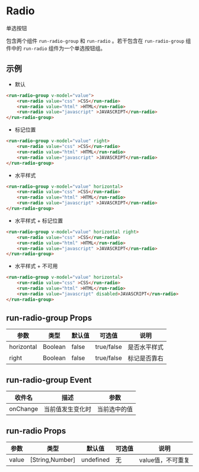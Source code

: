 # Radio
单选按钮

包含两个组件 `run-radio-group` 和 `run-radio` 。若干包含在 `run-radio-group` 组件中的 `run-radio` 组件为一个单选按钮组。

## 示例

* 默认

```html
<run-radio-group v-model="value">
    <run-radio value="css" >CSS</run-radio>
    <run-radio value="html" >HTML</run-radio>
    <run-radio value="javascript" >JAVASCRIPT</run-radio>
</run-radio-group>
```

* 标记位置

```html
<run-radio-group v-model="value" right>
    <run-radio value="css" >CSS</run-radio>
    <run-radio value="html" >HTML</run-radio>
    <run-radio value="javascript" >JAVASCRIPT</run-radio>
</run-radio-group>
```

* 水平样式

```html
<run-radio-group v-model="value" horizontal>
    <run-radio value="css" >CSS</run-radio>
    <run-radio value="html" >HTML</run-radio>
    <run-radio value="javascript" >JAVASCRIPT</run-radio>
</run-radio-group>
```
* 水平样式 + 标记位置

```html
<run-radio-group v-model="value" horizontal right>
    <run-radio value="css" >CSS</run-radio>
    <run-radio value="html" >HTML</run-radio>
    <run-radio value="javascript" >JAVASCRIPT</run-radio>
</run-radio-group>
```

* 水平样式 + 不可用

```html
<run-radio-group v-model="value" horizontal>
    <run-radio value="css" >CSS</run-radio>
    <run-radio value="html" >HTML</run-radio>
    <run-radio value="javascript" disabled>JAVASCRIPT</run-radio>
</run-radio-group>
```


## run-radio-group Props 

| 参数 | 类型    | 默认值| 可选值| 说明|
| -- | ------- | ------- | --- | ---- |
|  horizontal   | Boolean | false| true/false| 是否水平样式|
|  right   | Boolean | false| true/false| 标记是否靠右|

## run-radio-group Event

| 收件名 | 描述    | 参数|
| -- | ------- | ------- |
|  onChange   | 当前值发生变化时 | 当前选中的值| 


 ## run-radio Props 

| 参数 | 类型    | 默认值| 可选值| 说明|
| -- | ------- | ------- | --- | ---- |
|  value   | [String,Number] | undefined| 无| value值，不可重复|